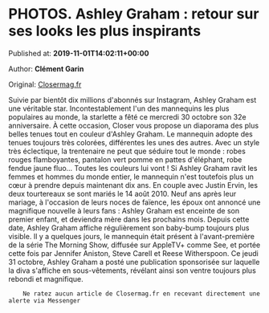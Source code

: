 
# PHOTOS. Ashley Graham : retour sur ses looks les plus inspirants

Published at: **2019-11-01T14:02:11+00:00**

Author: **Clément Garin**

Original: [Closermag.fr](https://www.closermag.fr/people/photos-ashley-graham-retour-sur-ses-looks-les-plus-inspirants-1043384)

Suivie par bientôt dix millions d'abonnés sur Instagram, Ashley Graham est une véritable star. Incontestablement l'un des mannequins les plus populaires au monde, la starlette a fêté ce mercredi 30 octobre son 32e anniversaire. À cette occasion, Closer vous propose un diaporama des plus belles tenues tout en couleur d'Ashley Graham. Le mannequin adopte des tenues toujours très colorées, différentes les unes des autres. Avec un style très éclectique, la trentenaire ne peut que séduire tout le monde : robes rouges flamboyantes, pantalon vert pomme en pattes d'éléphant, robe fendue jaune fluo... Toutes les couleurs lui vont !
Si Ashley Graham ravit les femmes et hommes du monde entier, le mannequin n'est toutefois plus un cœur à prendre depuis maintenant dix ans. En couple avec Justin Ervin, les deux tourtereaux se sont mariés le 14 août 2010. Neuf ans après leur mariage, à l'occasion de leurs noces de faïence, les époux ont annoncé une magnifique nouvelle à leurs fans : Ashley Graham est enceinte de son premier enfant, et deviendra mère dans les prochains mois.
Depuis cette date, Ashley Graham affiche régulièrement son baby-bump toujours plus visible. Il y a quelques jours, le mannequin était présent à l'avant-première de la série The Morning Show, diffusée sur AppleTV+ comme See, et portée cette fois par Jennifer Aniston, Steve Carell et Reese Witherspoon. Ce jeudi 31 octobre, Ashley Graham a posté une publication sponsorisée sur laquelle la diva s'affiche en sous-vêtements, révélant ainsi son ventre toujours plus rebondi et magnifique.

        Ne ratez aucun article de Closermag.fr en recevant directement une alerte via Messenger
      
